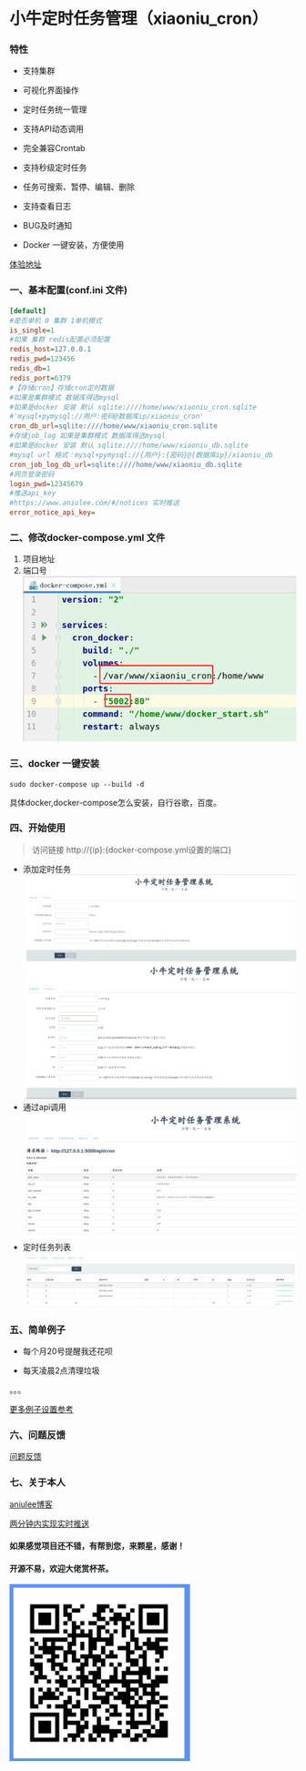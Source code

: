 # 小牛定时任务管理（xiaoniu_cron）


### 特性

* 支持集群

* 可视化界面操作

* 定时任务统一管理

* 支持API动态调用

* 完全兼容Crontab

* 支持秒级定时任务

* 任务可搜索、暂停、编辑、删除

* 支持查看日志

* BUG及时通知

* Docker 一键安装，方便使用

[体验地址](http://cron_demo.aniulee.com/ "体验地址")

### 一、基本配置(conf.ini 文件)
```ini
[default]
#是否单机 0 集群 1单机模式
is_single=1
#如果 集群 redis配置必须配置
redis_host=127.0.0.1
redis_pwd=123456
redis_db=1
redis_port=6379
#【存储cron】存储cron定时数据 
#如果是集群模式 数据库得选mysql
#如果是docker 安装 默认 sqlite:////home/www/xiaoniu_cron.sqlite
#'mysql+pymysql://用户:密码@数据库ip/xiaoniu_cron'
cron_db_url=sqlite:////home/www/xiaoniu_cron.sqlite
#存储job_log 如果是集群模式 数据库得选mysql 
#如果是docker 安装 默认 sqlite:////home/www/xiaoniu_db.sqlite
#mysql url 格式：mysql+pymysql://{用户}:{密码}@{数据库ip}/xiaoniu_db
cron_job_log_db_url=sqlite:////home/www/xiaoniu_db.sqlite
#网页登录密码
login_pwd=12345679
#推送api_key
#https://www.aniulee.com/#/notices 实时推送
error_notice_api_key=
```

### 二、修改docker-compose.yml 文件
1. 项目地址
2. 端口号
[![5](doc/5.png "修改docker-compose.yml文件")]()
### 三、docker 一键安装
```shell script
sudo docker-compose up --build -d
```
具体docker,docker-compose怎么安装，自行谷歌，百度。

### 四、开始使用
> 访问链接 http://{ip}:{docker-compose.yml设置的端口}


* 添加定时任务
[![1](doc/1.png "添加date定时")]()
[![2](doc/2.png "添加定时")]()
* 通过api调用 
[![4](doc/4.png "添加定时")]()
* 定时任务列表
[![3](doc/3.png "添加date定时")]()

### 五、简单例子

* 每个月20号提醒我还花呗

* 每天凌晨2点清理垃圾

。。。

[更多例子设置参考](https://www.aniulee.com/#/details?id=260 "更多例子")

### 六、问题反馈

[问题反馈](https://support.qq.com/products/284784 "问题反馈")

### 七、关于本人

[aniulee博客](https://www.aniulee.com "aniulee博客")

[两分钟内实现实时推送](https://www.aniulee.com/#/wx_push_setting "两分钟内实现实时推送")


#### 如果感觉项目还不错，有帮到您，来颗星，感谢！

#### 开源不易，欢迎大佬赏杯茶。
[![6](doc/6.png "添加date定时")]()
